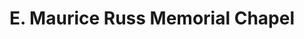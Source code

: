 ---
title: "E. Maurice Russ Memorial Chapel"
url: /baltimore/e-maurice-russ-memorial-chapel/
shop: Bestattungen
---